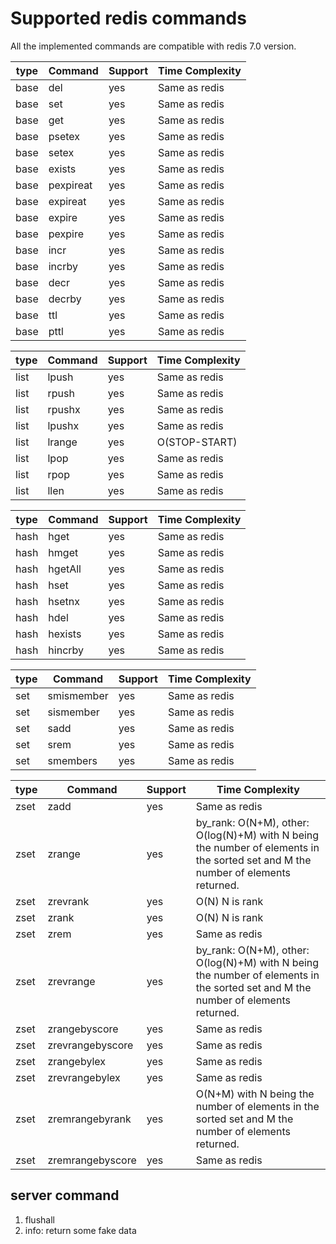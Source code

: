 # Supported redis commands

All the implemented commands are compatible with redis 7.0 version.

| type | Command   | Support | Time Complexity |
| ---- | --------- | ------- | --------------- |
| base | del       | yes     | Same as redis   |
| base | set       | yes     | Same as redis   |
| base | get       | yes     | Same as redis   |
| base | psetex    | yes     | Same as redis   |
| base | setex     | yes     | Same as redis   |
| base | exists    | yes     | Same as redis   |
| base | pexpireat | yes     | Same as redis   |
| base | expireat  | yes     | Same as redis   |
| base | expire    | yes     | Same as redis   |
| base | pexpire   | yes     | Same as redis   |
| base | incr      | yes     | Same as redis   |
| base | incrby    | yes     | Same as redis   |
| base | decr      | yes     | Same as redis   |
| base | decrby    | yes     | Same as redis   |
| base | ttl       | yes     | Same as redis   |
| base | pttl      | yes     | Same as redis   |

| type | Command | Support | Time Complexity |
| ---- | ------- | ------- | --------------- |
| list | lpush   | yes     | Same as redis   |
| list | rpush   | yes     | Same as redis   |
| list | rpushx  | yes     | Same as redis   |
| list | lpushx  | yes     | Same as redis   |
| list | lrange  | yes     | O(STOP-START)   |
| list | lpop    | yes     | Same as redis   |
| list | rpop    | yes     | Same as redis   |
| list | llen    | yes     | Same as redis   |

| type | Command | Support | Time Complexity |
| ---- | ------- | ------- | --------------- |
| hash | hget    | yes     | Same as redis   |
| hash | hmget   | yes     | Same as redis   |
| hash | hgetAll | yes     | Same as redis   |
| hash | hset    | yes     | Same as redis   |
| hash | hsetnx  | yes     | Same as redis   |
| hash | hdel    | yes     | Same as redis   |
| hash | hexists | yes     | Same as redis   |
| hash | hincrby | yes     | Same as redis   |

| type | Command    | Support | Time Complexity |
| ---- | ---------- | ------- | --------------- |
| set  | smismember | yes     | Same as redis   |
| set  | sismember  | yes     | Same as redis   |
| set  | sadd       | yes     | Same as redis   |
| set  | srem       | yes     | Same as redis   |
| set  | smembers   | yes     | Same as redis   |

| type | Command          | Support | Time Complexity                                                                                                                  |
| ---- | ---------------- | ------- | -------------------------------------------------------------------------------------------------------------------------------- |
| zset | zadd             | yes     | Same as redis                                                                                                                    |
| zset | zrange           | yes     | by_rank: O(N+M), other: O(log(N)+M) with N being the number of elements in the sorted set and M the number of elements returned. |
| zset | zrevrank         | yes     | O(N) N is rank                                                                                                                   |
| zset | zrank            | yes     | O(N) N is rank                                                                                                                   |
| zset | zrem             | yes     | Same as redis                                                                                                                    |
| zset | zrevrange        | yes     | by_rank: O(N+M), other: O(log(N)+M) with N being the number of elements in the sorted set and M the number of elements returned. |
| zset | zrangebyscore    | yes     | Same as redis                                                                                                                    |
| zset | zrevrangebyscore | yes     | Same as redis                                                                                                                    |
| zset | zrangebylex      | yes     | Same as redis                                                                                                                    |
| zset | zrevrangebylex   | yes     | Same as redis                                                                                                                    |
| zset | zremrangebyrank  | yes     | O(N+M) with N being the number of elements in the sorted set and M the number of elements returned.                              |
| zset | zremrangebyscore | yes     | Same as redis                                                                                                                    |

## server command

1. flushall
1. info: return some fake data
